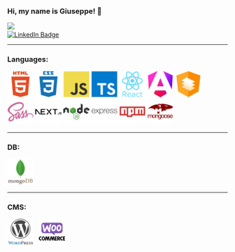 ### Hi, my name is Giuseppe! 👋

<div id="header" align="left">
     <img src="https://media.giphy.com/media/ES9cAJlcxblRESzOH1/giphy.gif" width="100"/>
  <div id="badges">
     <a href="https://www.linkedin.com/in/giuseppe-anzalone-b3a104133/">
     <img src="https://img.shields.io/badge/LinkedIn-blue?style=for-the-badge&logo=linkedin&logoColor=white" alt="LinkedIn Badge"/>
    </a>
  </div>
</div>

---

### Languages:
<div>
<img src="https://github.com/devicons/devicon/blob/master/icons/html5/html5-plain-wordmark.svg" width="60" height="60">
<img src="https://github.com/devicons/devicon/blob/master/icons/css3/css3-plain-wordmark.svg" width="60" height="60">
<img src="https://github.com/devicons/devicon/blob/master/icons/javascript/javascript-original.svg" width="60" height="60">
<img src="https://github.com/devicons/devicon/blob/master/icons/typescript/typescript-original.svg" width="60" height="60">
<img src="https://github.com/devicons/devicon/blob/master/icons/react/react-original-wordmark.svg" width="60" height="60"/>
<img src="https://github.com/devicons/devicon/blob/master/icons/angular/angular-original.svg" width="60" height="60"/>
<img src="https://github.com/devicons/devicon/blob/master/icons/angularmaterial/angularmaterial-original.svg" width="60" height="60"/>     
<img src="https://github.com/devicons/devicon/blob/master/icons/sass/sass-original.svg" width="60" height="60"/>
<img src="https://github.com/devicons/devicon/blob/master/icons/nextjs/nextjs-original-wordmark.svg" width="60" height="60"/>
<img src="https://github.com/devicons/devicon/blob/master/icons/nodejs/nodejs-original-wordmark.svg" width="60" height="60"/>
<img src="https://github.com/devicons/devicon/blob/master/icons/express/express-original-wordmark.svg" width="60" height="60"/>
<img src="https://github.com/devicons/devicon/blob/master/icons/npm/npm-original-wordmark.svg" width="60" height="60"/>
<img src="https://github.com/devicons/devicon/blob/master/icons/mongoose/mongoose-original-wordmark.svg" width="60" height="60"/>
</div>

---

### DB:
<div>
<img src="https://github.com/devicons/devicon/blob/master/icons/mongodb/mongodb-original-wordmark.svg" width="60" height="60"/>
</div>

---

### CMS:
<div>
<img src="https://github.com/devicons/devicon/blob/master/icons/wordpress/wordpress-original.svg" width="60" height="60"> &nbsp;
<img src="https://github.com/devicons/devicon/blob/master/icons/woocommerce/woocommerce-original-wordmark.svg" width="60" height="60"> &nbsp;
</div>


<!--
**giuseppeAnzalone/giuseppeAnzalone** is a ✨ _special_ ✨ repository because its `README.md` (this file) appears on your GitHub profile.

Here are some ideas to get you started:

- 🔭 I’m currently working on ...
- 🌱 I’m currently learning ...
- 👯 I’m looking to collaborate on ...
- 🤔 I’m looking for help with ...
- 💬 Ask me about ...
- 📫 How to reach me: ...
- 😄 Pronouns: ...
- ⚡ Fun fact: ...
-->
